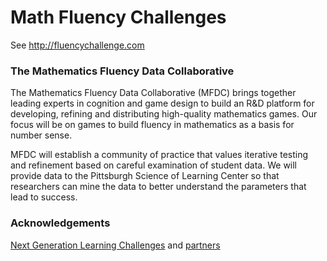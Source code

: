 Math Fluency Challenges
=======================

See http://fluencychallenge.com

### The Mathematics Fluency Data Collaborative ###

The Mathematics Fluency Data Collaborative (MFDC) brings together leading experts in cognition and game design to build an R&D platform for developing, refining and distributing high-quality mathematics games. Our focus will be on games to build fluency in mathematics as a basis for number sense.

MFDC will establish a community of practice that values iterative testing and refinement based on careful examination of student data. We will provide data to the Pittsburgh Science of Learning Center so that researchers can mine the data to better understand the parameters that lead to success.

### Acknowledgements ###

[Next Generation Learning Challenges](http://nextgenlearning.org/) and [partners](http://nextgenlearning.org/the-program/partners)
